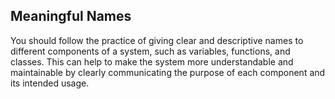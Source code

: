 ## Meaningful Names

You should follow the practice of giving clear and descriptive names to different components of a system, such as variables, functions, and classes. This can help to make the system more understandable and maintainable by clearly communicating the purpose of each component and its intended usage.

